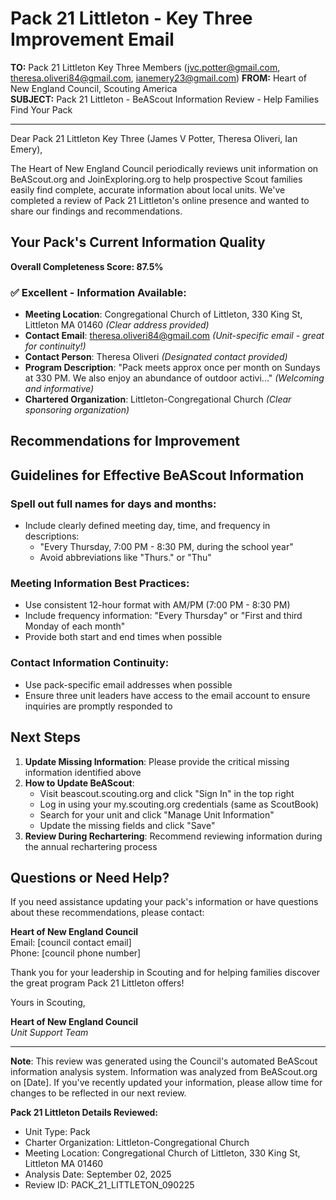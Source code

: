 # Pack 21 Littleton - Key Three Improvement Email

**TO:** Pack 21 Littleton Key Three Members (jvc.potter@gmail.com, theresa.oliveri84@gmail.com, ianemery23@gmail.com)
**FROM:** Heart of New England Council, Scouting America  
**SUBJECT:** Pack 21 Littleton - BeAScout Information Review - Help Families Find Your Pack  

---

Dear Pack 21 Littleton Key Three (James V Potter, Theresa Oliveri, Ian  Emery),

The Heart of New England Council periodically reviews unit information on BeAScout.org and JoinExploring.org to help prospective Scout families easily find complete, accurate information about local units. We've completed a review of Pack 21 Littleton's online presence and wanted to share our findings and recommendations.

## Your Pack's Current Information Quality

**Overall Completeness Score: 87.5%**



### ✅ **Excellent - Information Available:**
- **Meeting Location**: Congregational Church of Littleton, 330 King St, Littleton MA 01460 *(Clear address provided)*
- **Contact Email**: theresa.oliveri84@gmail.com *(Unit-specific email - great for continuity!)*
- **Contact Person**: Theresa Oliveri *(Designated contact provided)*
- **Program Description**: "Pack meets approx once per month on Sundays at 330 PM.  We also enjoy an abundance of outdoor activi..." *(Welcoming and informative)*
- **Chartered Organization**: Littleton-Congregational Church *(Clear sponsoring organization)*

## Recommendations for Improvement



## Guidelines for Effective BeAScout Information

### **Spell out full names for days and months:**
- Include clearly defined meeting day, time, and frequency in descriptions:
  - "Every Thursday, 7:00 PM - 8:30 PM, during the school year"
  - Avoid abbreviations like "Thurs." or "Thu"

### **Meeting Information Best Practices:**
- Use consistent 12-hour format with AM/PM (7:00 PM - 8:30 PM)
- Include frequency information: "Every Thursday" or "First and third Monday of each month"
- Provide both start and end times when possible

### **Contact Information Continuity:**
- Use pack-specific email addresses when possible
- Ensure three unit leaders have access to the email account to ensure inquiries are promptly responded to

## Next Steps

1. **Update Missing Information**: Please provide the critical missing information identified above
2. **How to Update BeAScout**: 
   - Visit beascout.scouting.org and click "Sign In" in the top right
   - Log in using your my.scouting.org credentials (same as ScoutBook)
   - Search for your unit and click "Manage Unit Information"
   - Update the missing fields and click "Save"
3. **Review During Rechartering**: Recommend reviewing information during the annual rechartering process

## Questions or Need Help?

If you need assistance updating your pack's information or have questions about these recommendations, please contact:

**Heart of New England Council**  
Email: [council contact email]  
Phone: [council phone number]

Thank you for your leadership in Scouting and for helping families discover the great program Pack 21 Littleton offers!

Yours in Scouting,

**Heart of New England Council**  
*Unit Support Team*

---

**Note**: This review was generated using the Council's automated BeAScout information analysis system. Information was analyzed from BeAScout.org on [Date]. If you've recently updated your information, please allow time for changes to be reflected in our next review.

**Pack 21 Littleton Details Reviewed:**
- Unit Type: Pack
- Charter Organization: Littleton-Congregational Church  
- Meeting Location: Congregational Church of Littleton, 330 King St, Littleton MA 01460
- Analysis Date: September 02, 2025
- Review ID: PACK_21_LITTLETON_090225